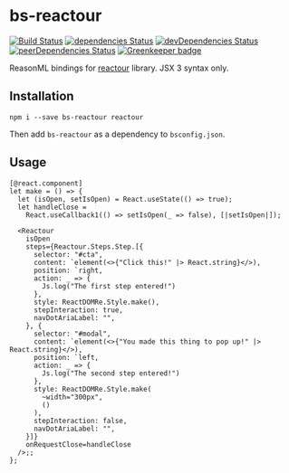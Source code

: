 # bs-reactour

[![Build Status](https://travis-ci.com/erykpiast/bs-reactour.svg?branch=master)](https://travis-ci.com/erykpiast/bs-reactour)
[![dependencies Status](https://david-dm.org/erykpiast/bs-reactour/status.svg)](https://david-dm.org/erykpiast/bs-reactour)
[![devDependencies Status](https://david-dm.org/erykpiast/bs-reactour/dev-status.svg)](https://david-dm.org/erykpiast/bs-reactour?type=dev)
[![peerDependencies Status](https://david-dm.org/erykpiast/bs-reactour/peer-status.svg)](https://david-dm.org/erykpiast/bs-reactour?type=peer)
[![Greenkeeper badge](https://badges.greenkeeper.io/erykpiast/bs-reactour.svg)](https://greenkeeper.io/)

ReasonML bindings for [reactour](https://github.com/praneshr/reactour) library. JSX 3 syntax only.

## Installation

```
npm i --save bs-reactour reactour
```

Then add `bs-reactour` as a dependency to `bsconfig.json`.

## Usage

```reasonml
[@react.component]
let make = () => {
  let (isOpen, setIsOpen) = React.useState(() => true);
  let handleClose =
    React.useCallback1(() => setIsOpen(_ => false), [|setIsOpen|]);

  <Reactour
    isOpen
    steps={Reactour.Steps.Step.[{
      selector: "#cta",
      content: `element(<>{"Click this!" |> React.string}</>),
      position: `right,
      action: _ => {
        Js.log("The first step entered!")
      },
      style: ReactDOMRe.Style.make(),
      stepInteraction: true,
      navDotAriaLabel: "",
    }, {
      selector: "#modal",
      content: `element(<>{"You made this thing to pop up!" |> React.string}</>),
      position: `left,
      action: _ => {
        Js.log("The second step entered!")
      },
      style: ReactDOMRe.Style.make(
        ~width="300px",
        ()
      ),
      stepInteraction: false,
      navDotAriaLabel: "",
    }]}
    onRequestClose=handleClose
  />;;
};
```
